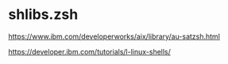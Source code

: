 # shlibs.zsh

https://www.ibm.com/developerworks/aix/library/au-satzsh.html

https://developer.ibm.com/tutorials/l-linux-shells/
